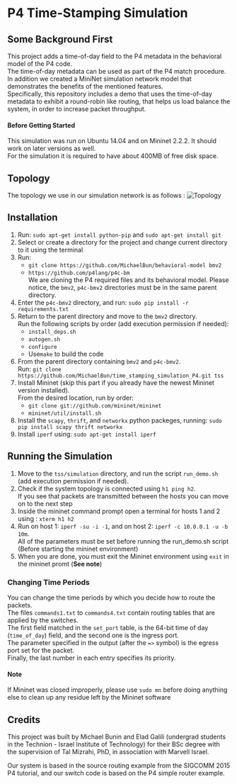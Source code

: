 # P4 Time-Stamping Simulation

## Some Background First
This project adds a time-of-day field to the P4 metadata in the behavioral model of the P4 code. <br /> 
The time-of-day metadata can be used as part of the P4 match procedure. <br /> 
In addition we created a MiniNet simulation network model that demonstrates the benefits of the mentioned features. <br /> 
Specifically, this repository includes a demo that uses the time-of-day metadata to exhibit a round-robin like routing, that helps us load balance the system, in order to increase packet throughput.

#### Before Getting Started
This simulation was run on Ubuntu 14.04 and on Mininet 2.2.2. It should work on later versions as well. <br /> 
For the simulation it is required to have about 400MB of free disk space.

## Topology
The topology we use in our simulation network is as follows : ![Topology](https://github.com/MichaelBun/time_stamping_simulation_P4/blob/master/topology-resized.jpg)

## Installation

1.  Run: `sudo apt-get install python-pip` and `sudo apt-get install git`
2.  Select or create a directory for the project and change current directory to it using the terminal
3.  Run: 
	- `git clone https://github.com/MichaelBun/behavioral-model bmv2`
	- `https://github.com/p4lang/p4c-bm` <br />
    We are cloning the P4 required files and its behavioral model. Please notice, the `bmv2`, `p4c-bmv2` directories must be in the same parent directory.
4.  Enter the `p4c-bmv2` directory, and run: `sudo pip install -r requirements.txt`
5.  Return to the parent directory and move to the `bmv2` directory. <br /> 
    Run the following scripts by order (add execution permission if needed):
	 - `install_deps.sh`
	 - `autogen.sh`
	 - `configure`
	 -  Use`make` to build the code
6.	From the parent directory containing `bmv2` and `p4c-bmv2`. <br /> 
	Run: ```git clone https://github.com/MichaelBun/time_stamping_simulation_P4.git tss```
7.  Install Mininet (skip this part if you already have the newest Mininet version installed). <br />
	From the desired location, run by order:
	 - `git clone git://github.com/mininet/mininet`
	 - `mininet/util/install.sh`
8.  Install the `scapy`, `thrift`, and `networkx` python packeges, running: `sudo pip install scapy thrift networkx`
9.  Install `iperf` using: `sudo apt-get install iperf`

## Running the Simulation
1. Move to the `tss/simulation` directory, and run the script `run_demo.sh` (add execution permission if needed).
2. Check if the system topology is connected using `h1 ping h2`. <br /> 
If you see that packets are transmitted between the hosts you can move on to the next step
3. Inside the mininet command prompt open a terminal for hosts 1 and 2 using : `xterm h1 h2`
4. Run on host 1: `iperf -su -i -1`, and on host 2: `iperf -c 10.0.0.1 -u -b 10m`. <br /> 
All of the parameters must be set before running the run_demo.sh script (Before starting the mininet environment)
5. When you are done, you must exit the Mininet environment using `exit` in the mininet promt (**See note**)

### Changing Time Periods
You can change the time periods by which you decide how to route the packets. <br /> 
The files `commands1.txt` to `commands4.txt` contain routing tables that are applied by the switches. <br />
The first field matched in the `set_port` table, is the 64-bit time of day (`time_of_day`) field, and the second one is the ingress port. <br />
The parameter specified in the output (after the `=>` symbol) is the egress port set for the packet. <br />
Finally, the last number in each entry specifies its priority.

#### Note
If Mininet was closed improperly, please use `sudo mn` before doing anything else to clean up any residue left by the Mininet software

## Credits
This project was built by Michael Bunin and Elad Galili (undergrad students in the Technion - Israel Institute of Technology) for their BSc degree with the supervision of Tal Mizrahi, PhD, in association with Marvell Israel.

Our system is based in the source routing example from the SIGCOMM 2015 P4 tutorial, and our switch code is based on the P4 simple router example.
